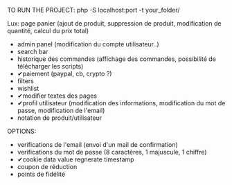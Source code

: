 TO RUN THE PROJECT: php -S localhost:port -t your_folder/

Lux: page panier (ajout de produit, suppression de produit, modification de quantité, calcul du prix total) 

- admin panel (modification du compte utilisateur..)
- search bar
- historique des commandes (affichage des commandes, possibilité de télécharger les scripts)
- ✔paiement (paypal, cb, crypto ?)
- filters
- wishlist
- ✔modifier textes des pages
- ✔profil utilisateur (modification des informations, modification du mot de passe, modification de l'email)
- notation de produit/utilisateur

OPTIONS:
- verifications de l'email (envoi d'un mail de confirmation)
- verifications du mot de passe (8 caractères, 1 majuscule, 1 chiffre)
- ✔cookie data value regnerate timestamp
- coupon de réduction
- points de fidélité